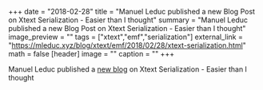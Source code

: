 +++
date = "2018-02-28"
title = "Manuel Leduc published a new Blog Post on Xtext Serialization - Easier than I thought"
summary = "Manuel Leduc published a new Blog Post on Xtext Serialization - Easier than I thought"
image_preview = ""
tags = ["xtext","emf","serialization"]
external_link = "https://mleduc.xyz/blog/xtext/emf/2018/02/28/xtext-serialization.html"
math = false
[header]
image = ""
caption = ""
+++


Manuel Leduc published a [new blog](https://mleduc.xyz/blog/xtext/emf/2018/02/28/xtext-serialization.html) on Xtext Serialization - Easier than I thought